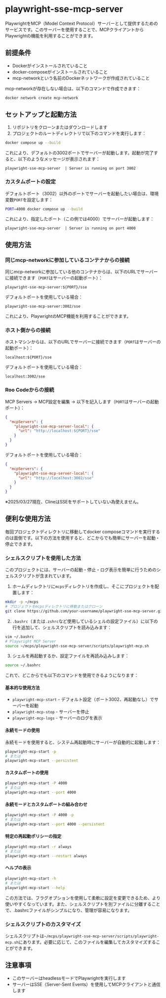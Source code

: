 # playwright-sse-mcp-server

PlaywrightをMCP（Model Context Protocol）サーバーとして提供するためのサービスです。このサーバーを使用することで、MCPクライアントからPlaywrightの機能を利用することができます。

## 前提条件

- Dockerがインストールされていること
- docker-composeがインストールされていること
- mcp-networkという名前のDockerネットワークが作成されていること

mcp-networkが存在しない場合は、以下のコマンドで作成できます：

```bash
docker network create mcp-network
```

## セットアップと起動方法

1. リポジトリをクローンまたはダウンロードします
2. プロジェクトのルートディレクトリで以下のコマンドを実行します：

```bash
docker compose up --build
```

これにより、デフォルトの3002ポートでサーバーが起動します。起動が完了すると、以下のようなメッセージが表示されます：

```
playwright-sse-mcp-server  | Server is running on port 3002
```

### カスタムポートの設定

デフォルトポート（3002）以外のポートでサーバーを起動したい場合は、環境変数`PORT`を設定します：

```bash
PORT=4000 docker compose up --build
```

これにより、指定したポート（この例では4000）でサーバーが起動します：

```
playwright-sse-mcp-server  | Server is running on port 4000
```

## 使用方法

### 同じmcp-networkに参加しているコンテナからの接続

同じmcp-networkに参加している他のコンテナからは、以下のURLでサーバーに接続できます（`PORT`はサーバーの起動ポート）：

```
playwright-sse-mcp-server:${PORT}/sse
```

デフォルトポートを使用している場合：

```
playwright-sse-mcp-server:3002/sse
```

これにより、PlaywrightのMCP機能を利用することができます。

### ホスト側からの接続

ホストマシンからは、以下のURLでサーバーに接続できます（`PORT`はサーバーの起動ポート）：

```
localhost:${PORT}/sse
```

デフォルトポートを使用している場合：

```
localhost:3002/sse
```

### Roo Codeからの接続

MCP Servers -> MCP設定を編集 -> 以下を記入します（`PORT`はサーバーの起動ポート）：

```json
{
  "mcpServers": {
    "playwright-sse-mcp-server-local": {
      "url": "http://localhost:${PORT}/sse"
    }
  }
}
```

デフォルトポートを使用している場合：

```json
{
  "mcpServers": {
    "playwright-sse-mcp-server-local": {
      "url": "http://localhost:3002/sse"
    }
  }
}
```

※2025/03/27現在、ClineはSSEをサポートしていない為使えません。

## 便利な使用方法

毎回プロジェクトディレクトリに移動してdocker composeコマンドを実行するのは面倒です。以下の方法を使用すると、どこからでも簡単にサーバーを起動・停止できます。

### シェルスクリプトを使用した方法

このプロジェクトには、サーバーの起動・停止・ログ表示を簡単に行うためのシェルスクリプトが含まれています。

1. ホームディレクトリに`mcps`ディレクトリを作成し、そこにプロジェクトを配置します：

```bash
mkdir -p ~/mcps
# プロジェクトをmcpsディレクトリに移動またはクローン
git clone https://github.com/your-username/playwright-sse-mcp-server.git ~/mcps/playwright-sse-mcp-server
```

2. `.bashrc`（または`.zshrc`など使用しているシェルの設定ファイル）に以下の行を追加して、シェルスクリプトを読み込みます：

```bash
vim ~/.bashrc
# Playwright MCP Server
source ~/mcps/playwright-sse-mcp-server/scripts/playwright-mcp.sh
```

3. シェルを再起動するか、設定ファイルを再読み込みします：

```bash
source ~/.bashrc
```

これで、どこからでも以下のコマンドを使用できるようになります：

#### 基本的な使用方法

- `playwright-mcp-start` - デフォルト設定（ポート3002、再起動なし）でサーバーを起動
- `playwright-mcp-stop` - サーバーを停止
- `playwright-mcp-logs` - サーバーのログを表示

#### 永続モードの使用

永続モードを使用すると、システム再起動時にサーバーが自動的に起動します：

```bash
playwright-mcp-start -p
# または
playwright-mcp-start --persistent
```

#### カスタムポートの使用

```bash
playwright-mcp-start -P 4000
# または
playwright-mcp-start --port 4000
```

#### 永続モードとカスタムポートの組み合わせ

```bash
playwright-mcp-start -P 4000 -p
# または
playwright-mcp-start --port 4000 --persistent
```

#### 特定の再起動ポリシーの指定

```bash
playwright-mcp-start -r always
# または
playwright-mcp-start --restart always
```

#### ヘルプの表示

```bash
playwright-mcp-start -h
# または
playwright-mcp-start --help
```

この方法では、フラグオプションを使用して柔軟に設定を変更できるため、より使いやすくなっています。また、シェルスクリプトを別ファイルに分離することで、.bashrcファイルがシンプルになり、管理が容易になります。

### シェルスクリプトのカスタマイズ

シェルスクリプトは`~/mcps/playwright-sse-mcp-server/scripts/playwright-mcp.sh`にあります。必要に応じて、このファイルを編集してカスタマイズすることができます。

## 注意事項

- このサーバーはheadlessモードでPlaywrightを実行します
- サーバーはSSE（Server-Sent Events）を使用してMCPクライアントと通信します